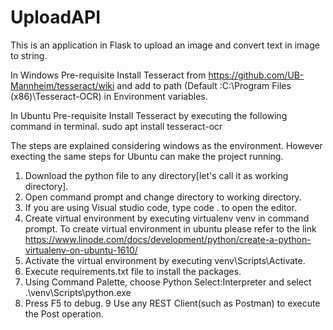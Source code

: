 # UploadAPI
This is an application in Flask to upload an image and convert text in image to string.

In Windows
Pre-requisite
Install Tesseract from https://github.com/UB-Mannheim/tesseract/wiki and 
add to path (Default :C:\Program Files (x86)\Tesseract-OCR) in Environment variables.

In Ubuntu
Pre-requisite
Install Tesseract by executing the following command in terminal.
sudo apt install tesseract-ocr

The steps are explained considering windows as the environment. However execting the same steps for Ubuntu can make the project running.

1. Download the python file to any directory[let's call it as working directory].
2. Open command prompt and change directory to working directory.
3. If you are using Visual studio code, type code . to open the editor.
4. Create virtual environment by executing virtualenv venv in command prompt. To create virtual environment in ubuntu please refer to the link https://www.linode.com/docs/development/python/create-a-python-virtualenv-on-ubuntu-1610/
5. Activate the virtual environment by executing venv\Scripts\Activate.
6. Execute requirements.txt file to install the packages.
7. Using Command Palette, choose Python Select:Interpreter and select .\venv\Scripts\python.exe
8. Press F5 to debug.
9 Use any REST Client(such as Postman) to execute the Post operation.

